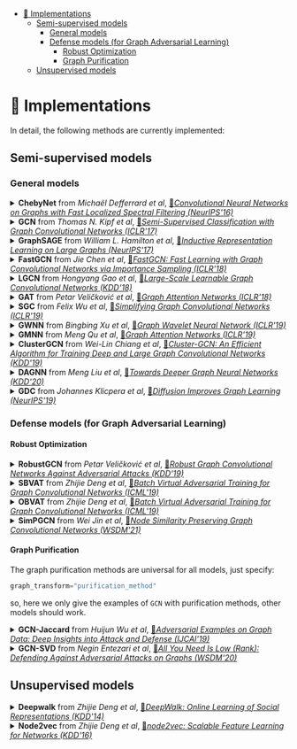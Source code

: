 - [🤖 Implementations](#-implementations)
  - [Semi-supervised models](#semi-supervised-models)
    - [General models](#general-models)
    - [Defense models (for Graph Adversarial Learning)](#defense-models-for-graph-adversarial-learning)
      - [Robust Optimization](#robust-optimization)
      - [Graph Purification](#graph-purification)
  - [Unsupervised models](#unsupervised-models)

# 🤖 Implementations

In detail, the following methods are currently implemented:

## Semi-supervised models

### General models

<!-- 1 -->
<details>
<summary>
<b>ChebyNet</b> from <i>Michaël Defferrard et al</i>,
<a href="https://arxiv.org/abs/1606.09375"> 📝<i>Convolutional Neural Networks on Graphs with Fast Localized Spectral Filtering (NeurIPS'16)</i> </a>
</summary>
<a href="https://github.com/EdisonLeeeee/GraphGallery/blob/master/examples/Graph_Neural_Networks/TensorFlow/ChebyNet.py"> [:octocat:TensorFLow]</a>
<a href="https://github.com/EdisonLeeeee/GraphGallery/blob/master/examples/Graph_Neural_Networks/PyTorch/ChebyNet.py"> [🔥PyTorch] </a>

</details>

<!-- 2 -->

<details>
<summary>
<b>GCN</b> from <i>Thomas N. Kipf et al</i>,
<a href="https://arxiv.org/abs/1609.02907"> 📝<i>Semi-Supervised Classification with Graph Convolutional Networks (ICLR'17)</i> </a>
</summary>
<a href="https://github.com/EdisonLeeeee/GraphGallery/blob/master/examples/Graph_Neural_Networks/TensorFlow/GCN.py"> [:octocat:TensorFLow] </a>
<a href="https://github.com/EdisonLeeeee/GraphGallery/blob/master/examples/Graph_Neural_Networks/PyTorch/GCN.py"> [🔥PyTorch] </a>
<a href="https://github.com/EdisonLeeeee/GraphGallery/blob/master/examples/Graph_Neural_Networks/PyG/GCN.py"> [🔥PyG] </a>
<a href="https://github.com/EdisonLeeeee/GraphGallery/blob/master/examples/Graph_Neural_Networks/DGL-PyTorch/GCN.py"> [🔥DGL-PyTorch] </a>
<a href="https://github.com/EdisonLeeeee/GraphGallery/blob/master/examples/Graph_Neural_Networks/DGL-TensorFlow/GCN.py"> [:octocat:DGL-TensorFlow] </a>
</details>

<!-- 3 -->
<details>
<summary>
<b>GraphSAGE</b> from <i>William L. Hamilton et al</i>,
<a href="https://arxiv.org/abs/1706.02216"> 📝<i>Inductive Representation Learning on Large Graphs (NeurIPS'17)</i> </a>
</summary>
<a href="https://github.com/EdisonLeeeee/GraphGallery/blob/master/examples/Graph_Neural_Networks/TensorFlow/GraphSAGE.py"> [:octocat:TensorFLow] </a>
<a href="https://github.com/EdisonLeeeee/GraphGallery/blob/master/examples/Graph_Neural_Networks/PyTorch/GraphSAGE.py"> [🔥PyTorch] </a>
</details>

<!-- 4 -->
<details>
<summary>
<b>FastGCN</b> from <i>Jie Chen et al</i>,
<a href="https://arxiv.org/abs/1801.10247"> 📝<i>FastGCN: Fast Learning with Graph Convolutional Networks via Importance Sampling (ICLR'18)</i> </a>
</summary>
<a href="https://github.com/EdisonLeeeee/GraphGallery/blob/master/examples/Graph_Neural_Networks/TensorFlow/FastGCN.py"> [:octocat:TensorFLow] </a>
<a href="https://github.com/EdisonLeeeee/GraphGallery/blob/master/examples/Graph_Neural_Networks/PyTorch/FastGCN.py"> [🔥PyTorch] </a>
</details>

<!-- 5 -->
<details>
<summary>
<b>LGCN</b> from <i>Hongyang Gao et al</i>,
<a href="https://arxiv.org/abs/1808.03965"> 📝<i>Large-Scale Learnable Graph Convolutional Networks (KDD'18)</i> </a>
</summary>
<a href="https://github.com/EdisonLeeeee/GraphGallery/blob/master/examples/Graph_Neural_Networks/TensorFlow/LGCN.py"> [:octocat:TensorFLow] </a>
<a href="https://github.com/EdisonLeeeee/GraphGallery/blob/master/examples/Graph_Neural_Networks/PyTorch/LGCN.py"> [🔥PyTorch] </a>
</details>

<!-- 6 -->
<details>
<summary>
<b>GAT</b> from <i>Petar Veličković et al</i>,
<a href="https://arxiv.org/abs/1710.10903"> 📝<i>Graph Attention Networks (ICLR'18)</i> </a>
</summary>
<a href="https://github.com/EdisonLeeeee/GraphGallery/blob/master/examples/Graph_Neural_Networks/TensorFlow/GAT.py"> [:octocat:TensorFLow] </a>
<a href="https://github.com/EdisonLeeeee/GraphGallery/blob/master/examples/Graph_Neural_Networks/PyTorch/GAT.py"> [🔥PyTorch] </a>
<a href="https://github.com/EdisonLeeeee/GraphGallery/blob/master/examples/Graph_Neural_Networks/PyG/GAT.py"> [🔥PyG] </a>
</details>

<!-- 7 -->
<details>
<summary>
<b>SGC</b> from <i>Felix Wu et al</i>,
<a href="https://arxiv.org/abs/1902.07153"> 📝<i>Simplifying Graph Convolutional Networks (ICLR'19)</i> </a>
</summary>
<a href="https://github.com/EdisonLeeeee/GraphGallery/blob/master/examples/Graph_Neural_Networks/TensorFlow/SGC.py"> [:octocat:TensorFLow] </a>
<a href="https://github.com/EdisonLeeeee/GraphGallery/blob/master/examples/Graph_Neural_Networks/PyTorch/SGC.py"> [🔥PyTorch] </a>
<a href="https://github.com/EdisonLeeeee/GraphGallery/blob/master/examples/Graph_Neural_Networks/PyG/SGC.py"> [🔥PyG] </a>
</details>

<!-- 8 -->
<details>
<summary>
<b>GWNN</b> from <i>Bingbing Xu et al</i>,
<a href="https://arxiv.org/abs/1904.07785"> 📝<i>Graph Wavelet Neural Network (ICLR'19)</i> </a>
</summary>
<a href="https://github.com/EdisonLeeeee/GraphGallery/blob/master/examples/Graph_Neural_Networks/TensorFlow/GWNN.py"> [:octocat:TensorFLow] </a>
<a href="https://github.com/EdisonLeeeee/GraphGallery/blob/master/examples/Graph_Neural_Networks/PyTorch/GWNN.py"> [🔥PyTorch] </a>
</details>

<!-- 9 -->
<details>
<summary>
<b>GMNN</b> from <i>Meng Qu et al</i>,
<a href="https://arxiv.org/abs/1905.06214"> 📝<i>Graph Attention Networks (ICLR'19)</i> </a>
</summary>
<a href="https://github.com/EdisonLeeeee/GraphGallery/blob/master/examples/Graph_Neural_Networks/TensorFlow/GMNN.py"> [:octocat:TensorFLow] </a>
<a href="https://github.com/EdisonLeeeee/GraphGallery/blob/master/examples/Graph_Neural_Networks/PyTorch/GMNN.py"> [🔥PyTorch] </a>
</details>

<!-- 10 -->
<details>
<summary>
<b>ClusterGCN</b> from <i>Wei-Lin Chiang et al</i>,
<a href="https://arxiv.org/abs/1905.07953"> 📝<i>Cluster-GCN: An Efficient Algorithm for Training Deep and Large Graph Convolutional Networks (KDD'19)</i> </a>
</summary>
<a href="https://github.com/EdisonLeeeee/GraphGallery/blob/master/examples/Graph_Neural_Networks/TensorFlow/ClusterGCN.py"> [:octocat:TensorFLow] </a>
<a href="https://github.com/EdisonLeeeee/GraphGallery/blob/master/examples/Graph_Neural_Networks/PyTorch/ClusterGCN.py"> [🔥PyTorch] </a>
<a href="https://github.com/EdisonLeeeee/GraphGallery/blob/master/examples/Graph_Neural_Networks/PyG/ClusterGCN.py"> [🔥PyG] </a>
</details>

<!-- 11 -->
<details>
<summary>
<b>DAGNN</b> from <i>Meng Liu et al</i>,
<a href="https://arxiv.org/abs/2007.09296"> 📝<i>Towards Deeper Graph Neural Networks (KDD'20)</i> </a>
</summary>
<a href="https://github.com/EdisonLeeeee/GraphGallery/blob/master/examples/Graph_Neural_Networks/TensorFlow/DAGNN.py"> [:octocat:TensorFLow] </a>
<a href="https://github.com/EdisonLeeeee/GraphGallery/blob/master/examples/Graph_Neural_Networks/PyTorch/DAGNN.py"> [🔥PyTorch] </a>
</details>

<!-- 12 -->
<details>
<summary>
<b>GDC</b> from <i>Johannes Klicpera et al</i>,
<a href="https://www.in.tum.de/daml/gdc/"> 📝<i>Diffusion Improves Graph Learning (NeurIPS'19)</i> </a>
</summary>
<a href="https://github.com/EdisonLeeeee/GraphGallery/blob/master/examples/Graph_Neural_Networks/TensorFlow/GCN-GDC.py"> [:octocat:TensorFLow] </a>
<a href="https://github.com/EdisonLeeeee/GraphGallery/blob/master/examples/Graph_Neural_Networks/PyTorch/GCN-GDC.py"> [🔥PyTorch] </a>
<a href="https://github.com/EdisonLeeeee/GraphGallery/blob/master/examples/Graph_Neural_Networks/PyG/GCN-GDC.py"> [🔥PyG] </a>
</details>

### Defense models (for Graph Adversarial Learning)

#### Robust Optimization

<!-- 1 -->
<details>
<summary>
<b>RobustGCN</b> from <i>Petar Veličković et al</i>,
<a href="https://dl.acm.org/doi/10.1145/3292500.3330851"> 📝<i>Robust Graph Convolutional Networks Against Adversarial Attacks (KDD'19)</i> </a>
</summary>
<a href="https://github.com/EdisonLeeeee/GraphGallery/blob/master/examples/Graph_Neural_Networks/TensorFlow/RobustGCN.py"> [:octocat:TensorFLow] </a>
<a href="https://github.com/EdisonLeeeee/GraphGallery/blob/master/examples/Graph_Neural_Networks/PyTorch/RobustGCN.py"> [🔥PyTorch] </a>
</details>

<!-- 2 -->
<details>
<summary>
<b>SBVAT</b> from <i>Zhijie Deng et al</i>,
<a href="https://arxiv.org/abs/1902.09192"> 📝<i>Batch Virtual Adversarial Training for Graph Convolutional Networks (ICML'19)</i> </a>
</summary>
<a href="https://github.com/EdisonLeeeee/GraphGallery/blob/master/examples/Graph_Neural_Networks/TensorFlow/SBVAT.py"> [:octocat:TensorFLow] </a>
<a href="https://github.com/EdisonLeeeee/GraphGallery/blob/master/examples/Graph_Neural_Networks/PyTorch/SBVAT.py"> [🔥PyTorch] </a>
</details>

<!-- 3 -->
<details>
<summary>
<b>OBVAT</b> from <i>Zhijie Deng et al</i>,
<a href="https://arxiv.org/abs/1902.09192"> 📝<i>Batch Virtual Adversarial Training for Graph Convolutional Networks (ICML'19)</i> </a>
</summary>
<a href="https://github.com/EdisonLeeeee/GraphGallery/blob/master/examples/Graph_Neural_Networks/TensorFlow/OBVAT.py"> [:octocat:TensorFLow] </a>
<a href="https://github.com/EdisonLeeeee/GraphGallery/blob/master/examples/Graph_Neural_Networks/PyTorch/OBVAT.py"> [🔥PyTorch] </a>
</details>

<!-- 4 -->
<details>
<summary>
<b>SimPGCN</b> from <i>Wei Jin et al</i>,
<a href="https://arxiv.org/abs/2011.09643"> 📝<i>Node Similarity Preserving Graph Convolutional Networks (WSDM'21)</i> </a>
</summary>
<a href="https://github.com/EdisonLeeeee/GraphGallery/blob/master/examples/Graph_Neural_Networks/PyTorch/SimPGCN.py"> [🔥PyTorch] </a>
</details>

#### Graph Purification

The graph purification methods are universal for all models, just specify:

```python
graph_transform="purification_method"
```

so, here we only give the examples of `GCN` with purification methods, other models should work.

<!-- 1 -->
<details>
<summary>
<b>GCN-Jaccard</b> from <i>Huijun Wu et al</i>,
<a href="https://arxiv.org/abs/1903.01610"> 📝<i>Adversarial Examples on Graph Data: Deep Insights into Attack and Defense (IJCAI'19)</i> </a>
</summary>
<a href="https://github.com/EdisonLeeeee/GraphGallery/blob/master/examples/Graph_Neural_Networks/TensorFlow/GCN-Jaccard.py"> [:octocat:TensorFLow] </a>
<a href="https://github.com/EdisonLeeeee/GraphGallery/blob/master/examples/Graph_Neural_Networks/PyTorch/GCN-Jaccard.py"> [🔥PyTorch] </a>
</details>

<!-- 2 -->
<details>
<summary>
<b>GCN-SVD</b> from <i>Negin Entezari et al</i>,
<a href="https://dl.acm.org/doi/abs/10.1145/3336191.3371789"> 📝<i>All You Need Is Low (Rank): Defending Against Adversarial Attacks on Graphs (WSDM'20)</i> </a>
</summary>
<a href="https://github.com/EdisonLeeeee/GraphGallery/blob/master/examples/Graph_Neural_Networks/TensorFlow/GCN-SVD.py"> [:octocat:TensorFLow] </a>
<a href="https://github.com/EdisonLeeeee/GraphGallery/blob/master/examples/Graph_Neural_Networks/PyTorch/GCN-SVD.py"> [🔥PyTorch] </a>
</details>

## Unsupervised models

<!-- 1 -->
<details>
<summary>
<b>Deepwalk</b> from <i>Zhijie Deng et al</i>,
<a href="https://arxiv.org/abs/1403.6652"> 📝<i>DeepWalk: Online Learning of Social Representations (KDD'14)</i> </a>
</summary>
<a href="https://github.com/EdisonLeeeee/GraphGallery/blob/master/examples/Graph_Neural_Networks/Common/Deepwalk.py"> [Example] </a>
</details>

<!-- 2 -->
<details>
<summary>
<b>Node2vec</b> from <i>Zhijie Deng et al</i>,
<a href="https://arxiv.org/abs/1607.00653"> 📝<i>node2vec: Scalable Feature Learning for Networks (KDD'16)</i> </a>
</summary>
<a href="https://github.com/EdisonLeeeee/GraphGallery/blob/master/examples/Graph_Neural_Networks/Common/Node2vec.py"> [Example] </a>
</details>
